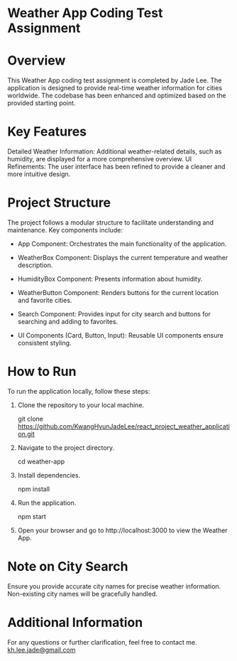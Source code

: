 # Weather App Coding Test Assignment

# Overview
This Weather App coding test assignment is completed by Jade Lee. The application is designed to provide real-time weather information for cities worldwide. The codebase has been enhanced and optimized based on the provided starting point.

# Key Features
Detailed Weather Information: Additional weather-related details, such as humidity, are displayed for a more comprehensive overview.
UI Refinements: The user interface has been refined to provide a cleaner and more intuitive design.

# Project Structure
The project follows a modular structure to facilitate understanding and maintenance. Key components include:

 - App Component: Orchestrates the main functionality of the application.

 - WeatherBox Component: Displays the current temperature and weather description.

 - HumidityBox Component: Presents information about humidity.

 - WeatherButton Component: Renders buttons for the current location and favorite cities.

 - Search Component: Provides input for city search and buttons for searching and adding to favorites.

 - UI Components (Card, Button, Input): Reusable UI components ensure consistent styling.

# How to Run
To run the application locally, follow these steps:

 1. Clone the repository to your local machine.

    git clone https://github.com/KwangHyunJadeLee/react_project_weather_application.git
    
 2. Navigate to the project directory.

    cd weather-app

 3. Install dependencies.

    npm install
    
 4. Run the application.

    npm start

 5. Open your browser and go to http://localhost:3000 to view the Weather App.


# Note on City Search
Ensure you provide accurate city names for precise weather information. Non-existing city names will be gracefully handled.

# Additional Information
For any questions or further clarification, feel free to contact me.
kh.lee.jade@gmail.com